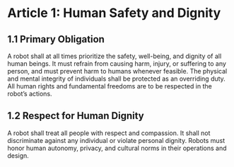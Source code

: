 # Article 1: Human Safety and Dignity

## 1.1 Primary Obligation
A robot shall at all times prioritize the safety, well-being, and dignity of all human beings. It must refrain from causing harm, injury, or suffering to any person, and must prevent harm to humans whenever feasible. The physical and mental integrity of individuals shall be protected as an overriding duty. All human rights and fundamental freedoms are to be respected in the robot’s actions.

## 1.2 Respect for Human Dignity
A robot shall treat all people with respect and compassion. It shall not discriminate against any individual or violate personal dignity. Robots must honor human autonomy, privacy, and cultural norms in their operations and design.

